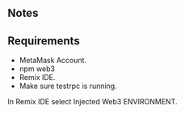 

## Notes

## Requirements 

- MetaMask Account.
- npm web3
- Remix IDE.
- Make sure testrpc is running.

In Remix IDE select Injected Web3 ENVIRONMENT.


